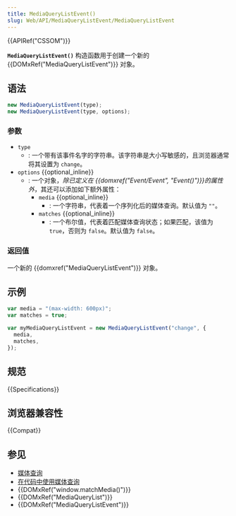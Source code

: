 ```yaml
---
title: MediaQueryListEvent()
slug: Web/API/MediaQueryListEvent/MediaQueryListEvent
---
```


{{APIRef("CSSOM")}}

**`MediaQueryListEvent()`** 构造函数用于创建一个新的 {{DOMxRef("MediaQueryListEvent")}} 对象。

## 语法

```js
new MediaQueryListEvent(type);
new MediaQueryListEvent(type, options);
```

### 参数

- `type`
  - : 一个带有该事件名字的字符串。该字符串是大小写敏感的，且浏览器通常将其设置为 `change`。
- `options` {{optional_inline}}
  - : 一个对象，_除已定义在 {{domxref("Event/Event", "Event()")}}的属性外_，其还可以添加如下额外属性：
    - `media` {{optional_inline}}
      - : 一个字符串，代表着一个序列化后的媒体查询。默认值为 `""`。
    - `matches` {{optional_inline}}
      - : 一个布尔值，代表着匹配媒体查询状态；如果匹配，该值为 `true`，否则为 `false`。默认值为 `false`。

### 返回值

一个新的 {{domxref("MediaQueryListEvent")}} 对象。

## 示例

```js
var media = "(max-width: 600px)";
var matches = true;

var myMediaQueryListEvent = new MediaQueryListEvent("change", {
  media,
  matches,
});
```

## 规范

{{Specifications}}

## 浏览器兼容性

{{Compat}}

## 参见

- [媒体查询](/zh-CN/docs/Web/CSS/CSS_media_queries/Using_media_queries)
- [在代码中使用媒体查询](/zh-CN/docs/Web/CSS/CSS_media_queries/Testing_media_queries)
- {{DOMxRef("window.matchMedia()")}}
- {{DOMxRef("MediaQueryList")}}
- {{DOMxRef("MediaQueryListEvent")}}
